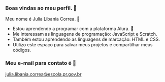 ### Boas vindas ao meu perfil. 👋

Meu nome é Julia Libania Correa. 🍪
- Estou aprendendo a programar com a plataforma Alura. 🦇
- Me interessam as linguagens de programação: JavaScript e Scratch.
- Também estou aprendendo as linguagens de marcação: HTML e CSS.
- Utilizo este espaço para salvar meus projetos e compartilhar meus códigos.

### Meu e-mail para contato é 💌

julia.libania.correa@escola.pr.gov.br


